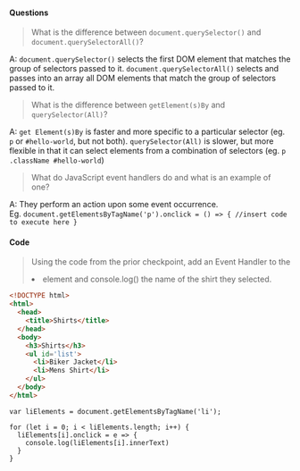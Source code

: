 #### Questions

> What is the difference between `document.querySelector()` and `document.querySelectorAll()`?

A: `document.querySelector()` selects the first DOM element that matches the group of selectors passed to it.  `document.querySelectorAll()` selects and passes into an array all
DOM elements that match the group of selectors passed to it.

> What is the difference between `getElement(s)By` and `querySelector(All)`?

A: `get Element(s)By` is faster and more specific to a particular selector (eg. `p` or `#hello-world`, but not both).  `querySelector(All)` is slower, but more flexible
in that it can select elements from a combination of selectors (eg. `p .className #hello-world`)

>What do JavaScript event handlers do and what is an example of one?

A: They perform an action upon some event occurrence.  
Eg. `document.getElementsByTagName('p').onclick = () => {
  //insert code to execute here
}`


#### Code

> Using the code from the prior checkpoint, add an Event Handler to the <li> element and console.log() the name of the shirt they selected.

````html
<!DOCTYPE html>
<html>
  <head>
    <title>Shirts</title>
  </head>
  <body>
    <h3>Shirts</h3>
    <ul id='list'>
      <li>Biker Jacket</li>
  	  <li>Mens Shirt</li>
    </ul>
  </body>
</html>
````

````JS
var liElements = document.getElementsByTagName('li');

for (let i = 0; i < liElements.length; i++) {
  liElements[i].onclick = e => {
    console.log(liElements[i].innerText)
  }
}
````

